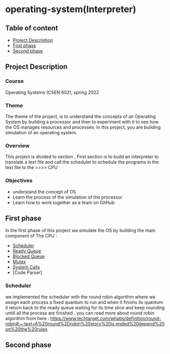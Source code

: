 # operating-system(Interpreter)

## Table of content
- [Project Description](#project-description)
- [First phase](#First-section)
- [Second phase](#First-section)



## Project Description

### Course 
Operating Systems (CSEN 602), spring 2022

### Theme
The theme of the project, is to understand the concepts of an Operating System  by building
a processor and then to experiment with it to see how the OS manages
resources and processes. In this project, you are building simulation of
an operating system.

### Overview 
This project is divided to section , First section is to build an interpreter to translate a text file and call the scheduler to schedule the programs in the text file to the  >>>> CPU

### Objectives
- understand the concept of OS
- Learn the process of the simulation of the processor
- Learn how to work together as a team on GitHub.

## First phase
In the first phase of this project we simulate the OS by building the main component of The CPU :
- [Scheduler](##Scheduler)
- [Ready Queue](#First-section)
- [Blocked Queue](#First-section)
- [Mutex](#First-section)
- [System Calls](#First-section)
- [Code Parser]
 
### Scheduler 
we implemented the scheduler with the round robin algorithm where we assign each process a fixed quantum to run and when it finishs its quantum it return back to the ready queue waiting for its time slice and keep rounding untill all the process are finished .
    you can read more about round robin algorithm from here : https://www.techtarget.com/whatis/definition/round-robin#:~:text=A%20round%2Drobin%20story%20is,ended%20depend%20on%20the%20rules.
## Second phase
